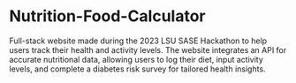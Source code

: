 # Nutrition-Food-Calculator
Full-stack website made during the 2023 LSU SASE Hackathon to help users track their health and activity levels. The website integrates an API for accurate nutritional data, allowing users to log their diet, input activity levels, and complete a diabetes risk survey for tailored health insights.
